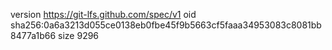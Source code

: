 version https://git-lfs.github.com/spec/v1
oid sha256:0a6a3213d055ce0138eb0fbe45f9b5663cf5faaa34953083c8081bb8477a1b66
size 9296
